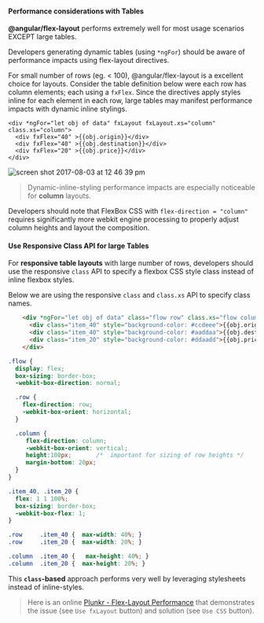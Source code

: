 #### Performance considerations with Tables

**@angular/flex-layout** performs extremely well for most usage scenarios EXCEPT large tables.


Developers generating dynamic tables (using `*ngFor`) should be aware of performance impacts using flex-layout directives. 

For small number of rows (eg. < 100), @angular/flex-layout is a excellent choice for layouts. Consider the table definition below were each row has column elements; each using a `fxFlex`. Since the directives apply styles inline for each element in each row, large tables may manifest performance impacts with dynamic inline stylings.

```
<div *ngFor="let obj of data" fxLayout fxLayout.xs="column" class.xs="column">
  <div fxFlex="40" >{{obj.origin}}</div>
  <div fxFlex="40" >{{obj.destination}}</div>
  <div fxFlex="20" >{{obj.price}}</div>
</div>  
```

![screen shot 2017-08-03 at 12 46 39 pm](https://user-images.githubusercontent.com/210413/28935328-d1667e58-7849-11e7-8e2d-5983b4071a1d.png)

> Dynamic-inline-styling performance impacts are especially noticeable for **column** layouts. 

Developers should note that FlexBox CSS with `flex-direction = "column"` requires significantly more webkit engine processing to properly adjust column heights and layout the composition.

#### Use Responsive Class API for large Tables

For **responsive table layouts** with large number of rows, developers should use the responsive `class` API to specify a flexbox CSS style class instead of inline flexbox styles. 

Below we are using the responsive `class` and `class.xs` API to specify class names.

```html
    <div *ngFor="let obj of data" class="flow row" class.xs="flow column">
      <div class="item_40" style="background-color: #ccdeee">{{obj.origin}}</div>
      <div class="item_40" style="background-color: #aaddaa">{{obj.destination}}</div>
      <div class="item_20" style="background-color: #ddaadd">{{obj.price}}</div>
    </div>  
```


```css  
.flow { 
  display: flex;  
  box-sizing: border-box;   
  -webkit-box-direction: normal;   

  .row { 
    flex-direction: row;      
    -webkit-box-orient: horizontal;   
  }

  .column { 
     flex-direction: column;   
     -webkit-box-orient: vertical;  
     height:100px;       /*  important for sizing of row heights */
     margin-bottom: 20px;   
  }
}

.item_40, .item_20 {  
  flex: 1 1 100%;   
  box-sizing: border-box;   
  -webkit-box-flex: 1; 
}

.row     .item_40 {  max-width: 40%; }
.row     .item_20 {  max-width: 20%; }

.column  .item_40 {   max-height: 40%; }
.column  .item_20 {  max-height: 20%; }
```

This **`class`-based** approach performs very well by leveraging stylesheets instead of inline-styles.  

> Here is an online [Plunkr - Flex-Layout Performance](https://plnkr.co/edit/s0Hkx4S9Xc830Kzoj48V?p=preview) that demonstrates the issue (see `Use fxLayout` button) and solution (see `Use CSS` button).